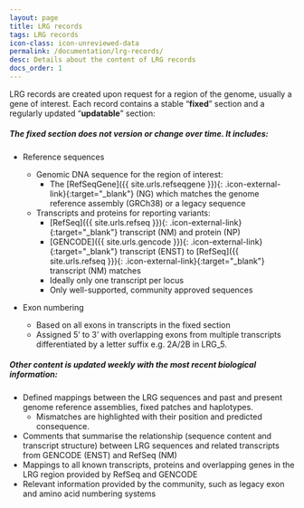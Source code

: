 ```yaml
---
layout: page
title: LRG records
tags: LRG records
icon-class: icon-unreviewed-data
permalink: /documentation/lrg-records/
desc: Details about the content of LRG records
docs_order: 1
---
```


LRG records are created upon request for a region of the genome, usually a gene of interest. Each record contains a stable “**fixed**” section and a regularly updated “**updatable**” section:

##### The fixed section does not version or change over time. It includes:

* Reference sequences
  * Genomic DNA sequence for the region of interest:
    * The [RefSeqGene]({{ site.urls.refseqgene }}){: .icon-external-link}{:target="_blank"} (NG) which matches the genome reference assembly (GRCh38) or a legacy sequence
  * Transcripts and proteins for reporting variants:
    * [RefSeq]({{ site.urls.refseq }}){: .icon-external-link}{:target="_blank"} transcript (NM) and protein (NP)
    * [GENCODE]({{ site.urls.gencode }}){: .icon-external-link}{:target="_blank"} transcript (ENST) to [RefSeq]({{ site.urls.refseq }}){: .icon-external-link}{:target="_blank"} transcript (NM) matches 
    * Ideally only one transcript per locus
    * Only well-supported, community approved sequences
  
* Exon numbering 
  * Based on all exons in transcripts in the fixed section
  * Assigned 5’ to 3’ with overlapping exons from multiple transcripts differentiated by a letter suffix e.g. 2A/2B in LRG_5.


##### Other content is updated weekly with the most recent biological information:

* Defined mappings between the LRG sequences and past and present genome reference assemblies, fixed patches and haplotypes. 
  * Mismatches are highlighted with their position and predicted consequence.
* Comments that summarise the relationship (sequence content and transcript structure) between LRG sequences and related transcripts from GENCODE (ENST) and RefSeq (NM)
* Mappings to all known transcripts, proteins and overlapping genes in the LRG region provided by RefSeq and GENCODE
* Relevant information provided by the community, such as legacy exon and amino acid numbering systems 
